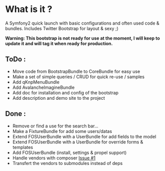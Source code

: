 What is it ?
============
A Symfony2 quick launch with basic configurations and often used code & bundles. Includes Twitter Bootstrap for layout & sexy ;)

**Warning: This bootstrap is not ready for use at the moment, I will keep to update it and will tag it when ready for production.**

ToDo :
-----

* Move code from BootstrapBundle to CoreBundle for easy use
* Make a set of simple queries / CRUD for quick re-use / samples
* Add qKnpMenuBundle
* Add AvalancheImagineBundle
* Add doc for installation and config of the bootstrap
* Add description and demo site to the project

Done :
-----

* Remove or find a use for the search bar...
* Make a FixtureBundle for add some users/datas
* Extend FOSUserBundle with a UserBundle for add fields to the model
* Extend FOSUserBundle with a UserBundle for override forms & templates
* Add FOSUserBundle (install, settings & propel support)
* Handle vendors with composer [Issue #1](https://github.com/pixel-cookers/symfony2_bootstrap/issues/1)
* Transfert the vendors to submodules instead of deps